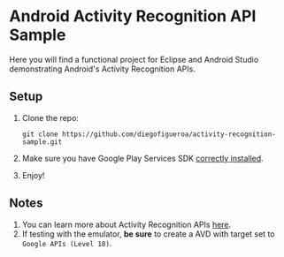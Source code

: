Android Activity Recognition API Sample
========================================

Here you will find a functional project for Eclipse and Android Studio demonstrating Android's Activity Recognition APIs.

Setup
-----

1. Clone the repo:

    ```shell
    git clone https://github.com/diegofigueroa/activity-recognition-sample.git
    ```

2. Make sure you have Google Play Services SDK [correctly installed](http://developer.android.com/google/play-services/setup.html).

3. Enjoy!

Notes
-----

1. You can learn more about Activity Recognition APIs [here](http://developer.android.com/training/location/activity-recognition.html).
2. If testing with the emulator, **be sure** to create a AVD with target set to `Google APIs (Level 18)`.
